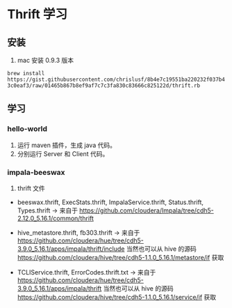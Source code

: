 # Thrift 学习

## 安装

1. mac 安装 0.9.3 版本

`brew install https://gist.githubusercontent.com/chrislusf/8b4e7c19551ba220232f037b43c0eaf3/raw/01465b867b8ef9af7c7c3fa830c83666c825122d/thrift.rb`

## 学习

### hello-world

1. 运行 maven 插件，生成 java 代码。
2. 分别运行 Server 和 Client 代码。

### impala-beeswax

1. thrift 文件

* beeswax.thrift, ExecStats.thrift, ImpalaService.thrift, Status.thrift, Types.thrift ->
    来自于 https://github.com/cloudera/Impala/tree/cdh5-2.12.0_5.16.1/common/thrift
* hive_metastore.thrift, fb303.thrift ->
    来自于 https://github.com/cloudera/hue/tree/cdh5-3.9.0_5.16.1/apps/impala/thrift/include
    当然也可以从 hive 的源码 https://github.com/cloudera/hive/tree/cdh5-1.1.0_5.16.1/metastore/if 获取

* TCLIService.thrift, ErrorCodes.thrift.txt ->
    来自于 https://github.com/cloudera/hue/tree/cdh5-3.9.0_5.16.1/apps/impala/thrift
    当然也可以从 hive 的源码 https://github.com/cloudera/hive/tree/cdh5-1.1.0_5.16.1/service/if 获取
    
